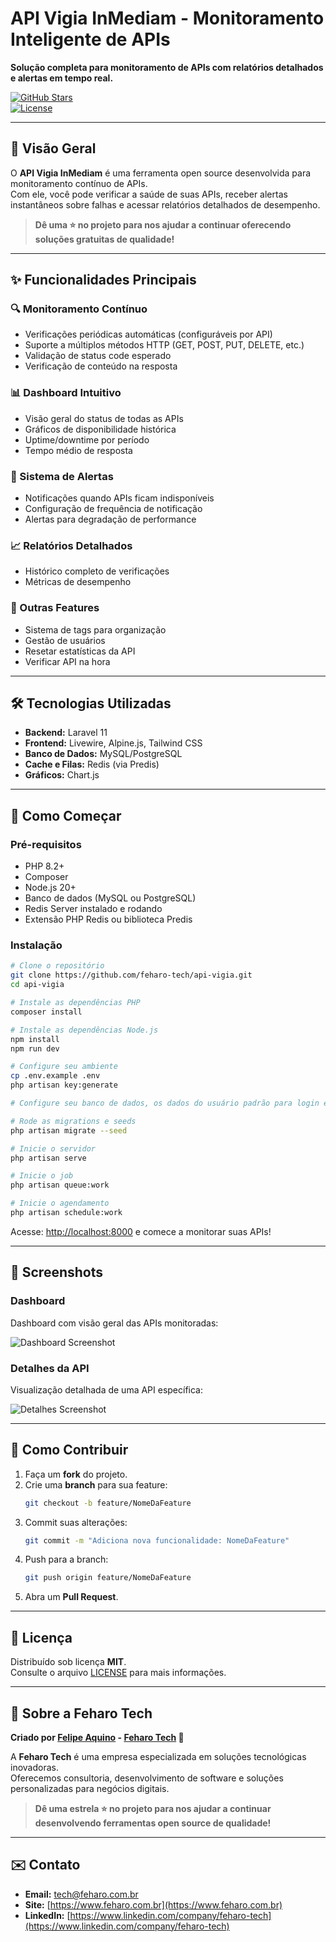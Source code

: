 # API Vigia InMediam - Monitoramento Inteligente de APIs

**Solução completa para monitoramento de APIs com relatórios detalhados e alertas em tempo real.**

[![GitHub Stars](https://img.shields.io/github/stars/feharo-tech/api-vigia?style=social)](https://github.com/feharo-tech/api-vigia)  
[![License](https://img.shields.io/github/license/feharo-tech/api-vigia)](LICENSE)

---

## 📌 Visão Geral

O **API Vigia InMediam** é uma ferramenta open source desenvolvida para monitoramento contínuo de APIs.  
Com ele, você pode verificar a saúde de suas APIs, receber alertas instantâneos sobre falhas e acessar relatórios detalhados de desempenho.

> **Dê uma ⭐ no projeto para nos ajudar a continuar oferecendo soluções gratuitas de qualidade!**

---

## ✨ Funcionalidades Principais

### 🔍 Monitoramento Contínuo

-   Verificações periódicas automáticas (configuráveis por API)
-   Suporte a múltiplos métodos HTTP (GET, POST, PUT, DELETE, etc.)
-   Validação de status code esperado
-   Verificação de conteúdo na resposta

### 📊 Dashboard Intuitivo

-   Visão geral do status de todas as APIs
-   Gráficos de disponibilidade histórica
-   Uptime/downtime por período
-   Tempo médio de resposta

### 🚨 Sistema de Alertas

-   Notificações quando APIs ficam indisponíveis
-   Configuração de frequência de notificação
-   Alertas para degradação de performance

### 📈 Relatórios Detalhados

-   Histórico completo de verificações
-   Métricas de desempenho

### 🔧 Outras Features

-   Sistema de tags para organização
-   Gestão de usuários
-   Resetar estatísticas da API
-   Verificar API na hora

---

## 🛠️ Tecnologias Utilizadas

-   **Backend:** Laravel 11
-   **Frontend:** Livewire, Alpine.js, Tailwind CSS
-   **Banco de Dados:** MySQL/PostgreSQL
-   **Cache e Filas:** Redis (via Predis)
-   **Gráficos:** Chart.js

---

## 🚀 Como Começar

### Pré-requisitos

-   PHP 8.2+
-   Composer
-   Node.js 20+
-   Banco de dados (MySQL ou PostgreSQL)
-   Redis Server instalado e rodando
-   Extensão PHP Redis ou biblioteca Predis

### Instalação

```bash
# Clone o repositório
git clone https://github.com/feharo-tech/api-vigia.git
cd api-vigia

# Instale as dependências PHP
composer install

# Instale as dependências Node.js
npm install
npm run dev

# Configure seu ambiente
cp .env.example .env
php artisan key:generate

# Configure seu banco de dados, os dados do usuário padrão para login e as configurações para envio de email no arquivo .env

# Rode as migrations e seeds
php artisan migrate --seed

# Inicie o servidor
php artisan serve

# Inicie o job
php artisan queue:work

# Inicie o agendamento
php artisan schedule:work
```

Acesse: [http://localhost:8000](http://localhost:8000) e comece a monitorar suas APIs!

---

## 📸 Screenshots

### Dashboard

Dashboard com visão geral das APIs monitoradas:

![Dashboard Screenshot](screenshots/screenshot1.png)

### Detalhes da API

Visualização detalhada de uma API específica:

![Detalhes Screenshot](screenshots/screenshot2.png)

---

## 🤝 Como Contribuir

1. Faça um **fork** do projeto.
2. Crie uma **branch** para sua feature:
    ```bash
    git checkout -b feature/NomeDaFeature
    ```
3. Commit suas alterações:
    ```bash
    git commit -m "Adiciona nova funcionalidade: NomeDaFeature"
    ```
4. Push para a branch:
    ```bash
    git push origin feature/NomeDaFeature
    ```
5. Abra um **Pull Request**.

---

## 📄 Licença

Distribuído sob licença **MIT**.  
Consulte o arquivo [LICENSE](LICENSE) para mais informações.

---

## 🌟 Sobre a Feharo Tech

**Criado por [Felipe Aquino](https://github.com/feharo) - [Feharo Tech](https://tech.feharo.com.br) 🚀**

A **Feharo Tech** é uma empresa especializada em soluções tecnológicas inovadoras.  
Oferecemos consultoria, desenvolvimento de software e soluções personalizadas para negócios digitais.

> **Dê uma estrela ⭐ no projeto para nos ajudar a continuar desenvolvendo ferramentas open source de qualidade!**

---

## ✉️ Contato

-   **Email:** tech@feharo.com.br
-   **Site:** [https://www.feharo.com.br](https://www.feharo.com.br)
-   **LinkedIn:** [https://www.linkedin.com/company/feharo-tech](https://www.linkedin.com/company/feharo-tech)
